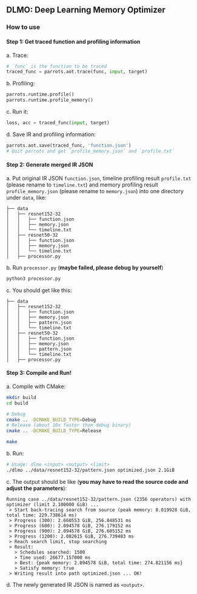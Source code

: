 ## DLMO: Deep Learning Memory Optimizer

### How to use

#### Step 1: Get traced function and profiling information

a. Trace:

```python
# `func` is the function to be traced 
traced_func = parrots.aot.trace(func, input, target)
```

b. Profiling:

```python
parrots.runtime.profile()
parrots.runtime.profile_memory()
```

c. Run it:

```python
loss, acc = traced_func(input, target)
```

d. Save IR and profiling information:

```python
parrots.aot.save(traced_func, 'function.json')
# Quit parrots and get `profile_memory.json` and `profile.txt`
```

#### Step 2: Generate merged IR JSON

a. Put original IR JSON `function.json`, timeline profiling result `profile.txt` (please rename to `timeline.txt`) and memory profiling result `profile_memory.json` (please rename to `memory.json`) into one directory under `data`, like:

```
├── data
│   ├── resnet152-32
│   │   ├── function.json
│   │   ├── memory.json
│   │   └── timeline.txt
│   ├── resnet50-32
│   │   ├── function.json
│   │   ├── memory.json
│   │   └── timeline.txt
│   ├── processor.py
```

b. Run `processor.py` (**maybe failed, please debug by yourself**)

```bash
python3 processor.py
```

c. You should get like this:

```
├── data
│   ├── resnet152-32
│   │   ├── function.json
│   │   ├── memory.json
│   │   ├── pattern.json
│   │   └── timeline.txt
│   ├── resnet50-32
│   │   ├── function.json
│   │   ├── memory.json
│   │   ├── pattern.json
│   │   └── timeline.txt
│   ├── processor.py
```

#### Step 3: Compile and Run!

a. Compile with CMake:

```bash
mkdir build
cd build

# Debug
cmake .. -DCMAKE_BUILD_TYPE=Debug
# Release (about 10x faster than debug binary)
cmake .. -DCMAKE_BUILD_TYPE=Release

make
```

b. Run:

```bash
# Usage: dlmo <input> <output> <limit>
./dlmo ../data/resnet152-32/pattern.json optimized.json 2.1GiB
```

c. The output should be like (**you may have to read the source code and adjust the parameters**):

```
Running case ../data/resnet152-32/pattern.json (2356 operators) with optimizer (limit 2.100000 GiB) ...
 > Start back-tracing search from source (peak memory: 8.019928 GiB, total time: 229.738614 ms)
 > Progress (300): 2.660553 GiB, 256.848531 ms
 > Progress (600): 2.094578 GiB, 276.179152 ms
 > Progress (900): 2.094578 GiB, 276.605152 ms
 > Progress (1200): 2.082615 GiB, 276.739483 ms
 > Reach search limit, stop searching
 > Result:
   > Schedules searched: 1500
   > Time used: 26677.157000 ms
   > Best: {peak memory: 2.094578 GiB, total time: 274.821156 ms}
   > Satisfy memory: true
 > Writing result into path optimized.json ... OK!
```

d. The newly generated IR JSON is named as `<output>`.
